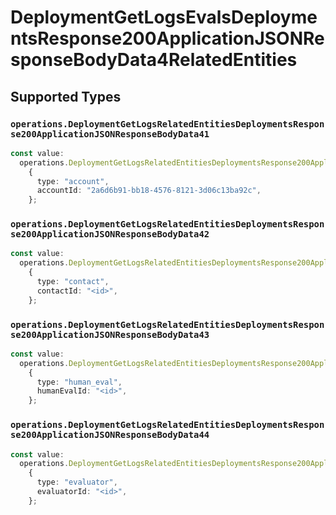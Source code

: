 # DeploymentGetLogsEvalsDeploymentsResponse200ApplicationJSONResponseBodyData4RelatedEntities


## Supported Types

### `operations.DeploymentGetLogsRelatedEntitiesDeploymentsResponse200ApplicationJSONResponseBodyData41`

```typescript
const value:
  operations.DeploymentGetLogsRelatedEntitiesDeploymentsResponse200ApplicationJSONResponseBodyData41 =
    {
      type: "account",
      accountId: "2a6d6b91-bb18-4576-8121-3d06c13ba92c",
    };
```

### `operations.DeploymentGetLogsRelatedEntitiesDeploymentsResponse200ApplicationJSONResponseBodyData42`

```typescript
const value:
  operations.DeploymentGetLogsRelatedEntitiesDeploymentsResponse200ApplicationJSONResponseBodyData42 =
    {
      type: "contact",
      contactId: "<id>",
    };
```

### `operations.DeploymentGetLogsRelatedEntitiesDeploymentsResponse200ApplicationJSONResponseBodyData43`

```typescript
const value:
  operations.DeploymentGetLogsRelatedEntitiesDeploymentsResponse200ApplicationJSONResponseBodyData43 =
    {
      type: "human_eval",
      humanEvalId: "<id>",
    };
```

### `operations.DeploymentGetLogsRelatedEntitiesDeploymentsResponse200ApplicationJSONResponseBodyData44`

```typescript
const value:
  operations.DeploymentGetLogsRelatedEntitiesDeploymentsResponse200ApplicationJSONResponseBodyData44 =
    {
      type: "evaluator",
      evaluatorId: "<id>",
    };
```

